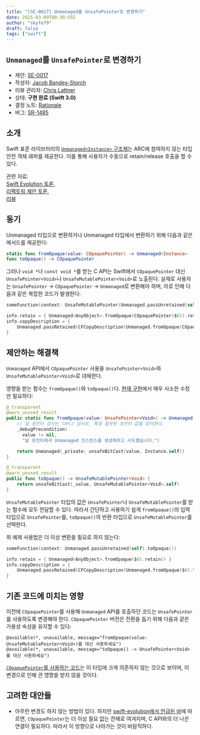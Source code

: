 ```yaml
---
title: "[SE-0017] Unmanaged를 UnsafePointer로 변경하기"
date: 2025-03-09T00:30:59Z
author: "skyfe79"
draft: false
tags: ["swift"]
---
```


## `Unmanaged`를 `UnsafePointer`로 변경하기

* 제안: [SE-0017](0017-convert-unmanaged-to-use-unsafepointer.md)
* 작성자: [Jacob Bandes-Storch](https://github.com/jtbandes)
* 리뷰 관리자: [Chris Lattner](https://github.com/lattner)
* 상태: **구현 완료 (Swift 3.0)**
* 결정 노트: [Rationale](https://forums.swift.org/t/accepted-se-0017-change-unmanaged-to-use-unsafepointer/2461)
* 버그: [SR-1485](https://bugs.swift.org/browse/SR-1485)


## 소개

Swift 표준 라이브러리의 [`Unmanaged<Instance>` 구조체](https://github.com/apple/swift/blob/master/stdlib/public/core/Unmanaged.swift)는 ARC에 참여하지 않는 타입 안전 객체 래퍼를 제공한다. 이를 통해 사용자가 수동으로 retain/release 호출을 할 수 있다.

관련 자료:  
[Swift Evolution 토론](https://forums.swift.org/t/unmanaged-and-copaquepointer-vs-unsafe-mutable-pointer/295),  
[리팩토링 제안 토론](https://forums.swift.org/t/rfc-proposed-rewrite-of-unmanaged-t/612),  
[리뷰](https://forums.swift.org/t/review-se-0017-change-unmanaged-to-use-unsafepointer/2380)


## 동기

Unmanaged 타입으로 변환하거나 Unmanaged 타입에서 변환하기 위해 다음과 같은 메서드를 제공한다:

```swift
static func fromOpaque(value: COpaquePointer) -> Unmanaged<Instance>
func toOpaque() -> COpaquePointer
```

그러나 `void *`나 `const void *`를 받는 C API는 Swift에서 `COpaquePointer` 대신 `UnsafePointer<Void>`나 `UnsafeMutablePointer<Void>`로 노출된다. 실제로 사용자는 `UnsafePointer` → `COpaquePointer` → `Unmanaged`로 변환해야 하며, 이로 인해 다음과 같은 복잡한 코드가 발생한다:

```swift
someFunction(context: UnsafeMutablePointer(Unmanaged.passUnretained(self).toOpaque()))

info.retain = { Unmanaged<AnyObject>.fromOpaque(COpaquePointer($0)).retain() }
info.copyDescription = {
    Unmanaged.passRetained(CFCopyDescription(Unmanaged.fromOpaque(COpaquePointer($0)).takeUnretainedValue()))
}
```


## 제안하는 해결책

`Unmanaged` API에서 `COpaquePointer` 사용을 `UnsafePointer<Void>`와 `UnsafeMutablePointer<Void>`로 대체한다.

영향을 받는 함수는 `fromOpaque()`와 `toOpaque()`다. [현재 구현](https://github.com/apple/swift/blob/0287ac7fd94af0fb860b5444e1bd26faded88e39/stdlib/public/core/Unmanaged.swift#L32-L54)에서 매우 사소한 수정만 필요하다:

```swift
@_transparent
@warn_unused_result
public static func fromOpaque(value: UnsafePointer<Void>) -> Unmanaged {
    // 널 포인터 검사는 디버그 검사로, 특정 잘못된 포인터 값을 방어한다.
    _debugPrecondition(
      value != nil,
      "널 포인터에서 Unmanaged 인스턴스를 생성하려고 시도했습니다.")

    return Unmanaged(_private: unsafeBitCast(value, Instance.self))
}

@_transparent
@warn_unused_result
public func toOpaque() -> UnsafeMutablePointer<Void> {
    return unsafeBitCast(_value, UnsafeMutablePointer<Void>.self)
}
```

`UnsafeMutablePointer` 타입의 값은 `UnsafePointer`나 `UnsafeMutablePointer`를 받는 함수에 모두 전달할 수 있다. 따라서 간단하고 사용하기 쉽게 `fromOpaque()`의 입력 타입으로 `UnsafePointer`를, `toOpaque()`의 반환 타입으로 `UnsafeMutablePointer`를 선택한다.

위 예제 사용법은 더 이상 변환을 필요로 하지 않는다:

```swift
someFunction(context: Unmanaged.passUnretained(self).toOpaque())

info.retain = { Unmanaged<AnyObject>.fromOpaque($0).retain() }
info.copyDescription = {
    Unmanaged.passRetained(CFCopyDescription(Unmanaged.fromOpaque($0).takeUnretainedValue()))
}
```


## 기존 코드에 미치는 영향

이전에 `COpaquePointer`를 사용해 `Unmanaged` API를 호출하던 코드는 `UnsafePointer`를 사용하도록 변경해야 한다. `COpaquePointer` 버전은 전환을 돕기 위해 다음과 같은 가용성 속성을 유지할 수 있다:

    @available(*, unavailable, message="fromOpaque(value: UnsafeMutablePointer<Void>)를 대신 사용하세요")
    @available(*, unavailable, message="toOpaque() -> UnsafePointer<Void>를 대신 사용하세요")

[`COpaquePointer`를 사용하는 코드](https://github.com/search?q=COpaquePointer&type=Code)는 이 타입에 크게 의존하지 않는 것으로 보이며, 이 변경으로 인해 큰 영향을 받지 않을 것이다.


## 고려한 대안들

- 아무런 변경도 하지 않는 방법이 있다. 하지만 [swift-evolution에서 언급된 바](https://forums.swift.org/t/unmanaged-and-copaquepointer-vs-unsafe-mutable-pointer/295/3)에 따르면, `COpaquePointer`는 더 이상 필요 없는 잔재로 여겨지며, C API와의 더 나은 연결이 필요하다. 따라서 이 방향으로 나아가는 것이 바람직하다.




